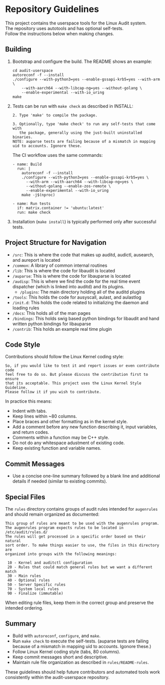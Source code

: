 # Repository Guidelines

This project contains the userspace tools for the Linux Audit system.  
The repository uses autotools and has optional self-tests.  
Follow the instructions below when making changes.

## Building

1. Bootstrap and configure the build. The README shows an example:

   ```
   cd audit-userspace
   autoreconf -f --install
   ./configure --with-python3=yes --enable-gssapi-krb5=yes --with-arm \
       --with-aarch64 --with-libcap-ng=yes --without-golang \
       --enable-experimental --with-io_uring
   make
   ```

2. Tests can be run with `make check` as described in INSTALL:

   ```
   2. Type 'make' to compile the package.

   3. Optionally, type 'make check' to run any self-tests that come with
      the package, generally using the just-built uninstalled binaries.
   NOTE: auparse tests are failing because of a mismatch in mapping uid to accounts. Igonore these.
   ```

   The CI workflow uses the same commands:
   ```
   - name: Build
     run: |
       autoreconf -f --install
       ./configure --with-python3=yes --enable-gssapi-krb5=yes \
         --with-arm --with-aarch64 --with-libcap-ng=yes \
         --without-golang --enable-zos-remote \
         --enable-experimental --with-io_uring
       make -j$(nproc)

   - name: Run tests
     if: matrix.container != 'ubuntu:latest'
     run: make check
   ```

3. Installation (`make install`) is typically performed only after
successful tests.

## Project Structure for Navigation

- `/src`: This is where the code that makes up auditd, audictl, ausearch, and aureport is located
- `/common`: A library of common internal routines
- `/lib`: This is where the code for libaudit is located
- `/auparse`: This is where the code for libauparse is located
- `/audisp`: This is where we find the code for the real time event dispatcher (which is linked into auditd) and its plugins.
  - `/plugins`: The main directory holding all of the auditd plugins
- `/tools`: This holds the code for ausyscall, aulast, and aulastlog
- `/init.d`: This holds the code related to initializing the daemon and loading rules
- `/docs`: This holds all of the man pages
- `/bindings`: This holds swig based python bindings for libaudit and hand written python bindings for libauparse
- `/contrib`: This holds an example real time plugin

## Code Style

Contributions should follow the Linux Kernel coding style:

```
So, if you would like to test it and report issues or even contribute code
feel free to do so. But please discuss the contribution first to ensure
that its acceptable. This project uses the Linux Kernel Style Guideline.
Please follow it if you wish to contribute.
```

In practice this means:

- Indent with tabs.
- Keep lines within ~80 columns.
- Place braces and other formatting as in the kernel style.
- Add a comment before any new function describing it, input variables, and return codes.
- Comments within a function may be C++ style.
- Do not do any whitespace adustment of existing code.
- Keep existing function and variable names.

## Commit Messages

- Use a concise one-line summary followed by a blank line and additional
  details if needed (similar to existing commits).

## Special Files

The `rules` directory contains groups of audit rules intended for
`augenrules` and should remain organized as documented:

```
This group of rules are meant to be used with the augenrules program.
The augenrules program expects rules to be located in /etc/audit/rules.d/
The rules will get processed in a specific order based on their natural
sort order. To make things easier to use, the files in this directory are
organized into groups with the following meanings:

 10 - Kernel and auditctl configuration
 20 - Rules that could match general rules but we want a different match
 30 - Main rules
 40 - Optional rules
 50 - Server Specific rules
 70 - System local rules
 90 - Finalize (immutable)
```

When editing rule files, keep them in the correct group and preserve the
intended ordering.

## Summary

- Build with `autoreconf`, `configure`, and `make`.
- Run `make check` to execute the self-tests. (auparse tests are failing because of a mismatch in mapping uid to accounts. Igonore these.)
- Follow Linux Kernel coding style (tabs, 80 columns).
- Keep commit messages short and descriptive.
- Maintain rule file organization as described in `rules/README-rules`.

These guidelines should help future contributors and automated tools
work consistently within the audit-userspace repository.

